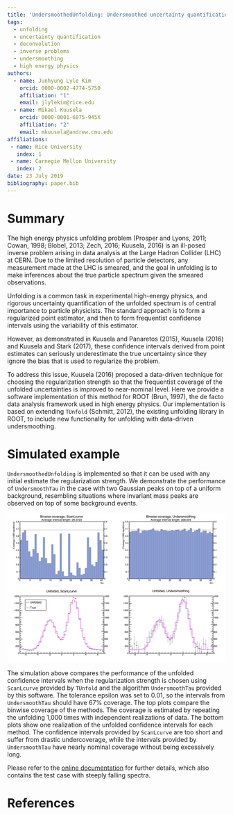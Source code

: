 ```yaml
---
title: 'UndersmoothedUnfolding: Undersmoothed uncertainty quantification for unfolding in ROOT'
tags:
  - unfolding
  - uncertainty quantification
  - deconvolution
  - inverse problems
  - undersmoothing
  - high energy physics
authors:
  - name: Junhyung Lyle Kim
    orcid: 0000-0002-4774-5750
    affiliation: "1"
    email: jlylekim@rice.edu
  - name: Mikael Kuusela
    orcid: 0000-0001-6875-945X
    affiliation: "2"
    email: mkuusela@andrew.cmu.edu
affiliations:
 - name: Rice University
   index: 1
 - name: Carnegie Mellon University
   index: 2
date: 23 July 2019
bibliography: paper.bib
---
```


# Summary

The high energy physics unfolding problem (Prosper and Lyons, 2011; Cowan, 1998; Blobel, 2013; Zech, 2016; Kuusela, 2016) is an ill-posed inverse problem arising in data analysis at the Large Hadron Collider (LHC) at CERN. Due to the limited resolution of particle detectors, any measurement made at the LHC is smeared, and the goal in unfolding is to make inferences about the true particle spectrum given the smeared observations.

Unfolding is a common task in experimental high-energy physics, and rigorous uncertainty quantification of the unfolded spectrum is of central importance to particle physicists. The standard approach is to form a regularized point estimator, and then to form frequentist confidence intervals using the variability of this estimator.

However, as demonstrated in Kuusela and Panaretos (2015), Kuusela (2016) and Kuusela and Stark (2017), these confidence intervals derived from point estimates can seriously underestimate the true uncertainty since they ignore the bias that is used to regularize the problem.

To address this issue, Kuusela (2016) proposed a data-driven technique for choosing the regularization strength so that the frequentist coverage of the unfolded uncertainties is improved to near-nominal level. Here we provide a software implementation of this method for ROOT (Brun, 1997), the de facto data analysis framework used in high energy physics. Our implementation is based on extending `TUnfold` (Schmitt, 2012), the existing unfolding library in ROOT, to include new functionality for unfolding with data-driven undersmoothing.

# Simulated example

`UndersmoothedUnfolding` is implemented so that it can be used with any initial estimate the regularization strength. We demonstrate the performance of `UndersmoothTau` in the case with two Gaussian peaks on top of a uniform background, resembling situations where invariant mass peaks are observed on top of some background events.

![Demonstration](UndersmoothDemo.png)

The simulation above compares the performance of the unfolded confidence intervals when the regularization strength is chosen using `ScanLcurve` provided by `TUnfold` and the algorithm `UndersmoothTau` provided by this software. The tolerance epsilon was set to 0.01, so the intervals from `UndersmoothTau` should have 67% coverage. The top plots compare the binwise coverage of the methods. The coverage is estimated by repeating the unfolding 1,000 times with independent realizations of data. The bottom plots show one realization of the unfolded confidence intervals for each method. The confidence intervals provided by `ScanLcurve` are too short and suffer from drastic undercoverage, while the intervals provided by `UndersmoothTau` have nearly nominal coverage without being excessively long.

Please refer to the [online documentation](https://lylejkim.github.io/UndersmoothedUnfolding/) for further details, which also
contains the test case with steeply falling spectra.

# References
